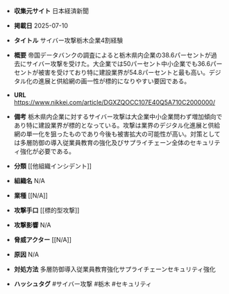 - **収集元サイト**
日本経済新聞

- **掲載日**
2025-07-10

- **タイトル**
サイバー攻撃栃木企業4割経験

- **概要**
帝国データバンクの調査によると栃木県内企業の38.6パーセントが過去にサイバー攻撃を受けた。大企業では50パーセント中小企業でも36.6パーセントが被害を受けており特に建設業界が54.8パーセントと最も高い。デジタル化の進展と供給網の画一性が標的になりやすい要因である。

- **URL**
https://www.nikkei.com/article/DGXZQOCC107E40Q5A710C2000000/

- **備考**
栃木県内企業に対するサイバー攻撃は大企業中小企業問わず増加傾向であり特に建設業界が標的となっている。攻撃は業界のデジタル化進展と供給網の単一化を狙ったものであり今後も被害拡大の可能性が高い。対策としては多層防御の導入従業員教育の強化及びサプライチェーン全体のセキュリティ強化が必要である。

- **分類**
[[他組織インシデント]]

- **組織名**
N/A

- **業種**
[[N/A]]

- **攻撃手口**
[[標的型攻撃]]

- **攻撃影響**
N/A

- **脅威アクター**
[[N/A]]

- **原因**
N/A

- **対処方法**
多層防御導入従業員教育強化サプライチェーンセキュリティ強化

- **ハッシュタグ**
#サイバー攻撃 #栃木 #セキュリティ
